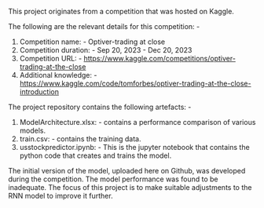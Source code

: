 This project originates from a competition that was hosted on Kaggle. 

The following are the relevant details for this competition: -
1) Competition name: -     Optiver-trading at close
2) Competition duration: - Sep 20, 2023 - Dec 20, 2023
3) Competition URL: - 	   https://www.kaggle.com/competitions/optiver-trading-at-the-close
4) Additional knowledge: - https://www.kaggle.com/code/tomforbes/optiver-trading-at-the-close-introduction

The project repository contains the following artefacts: -
1) ModelArchitecture.xlsx: - contains a performance comparison of various models.
2) train.csv: - 	     contains the training data.
3) usstockpredictor.ipynb: - This is the jupyter notebook that contains the python code that creates and trains the 			     model.

The initial version of the model, uploaded here on Github, was developed during the competition. The model
performance was found to be inadequate. The focus of this project is to make suitable adjustments to the RNN
model to improve it further.